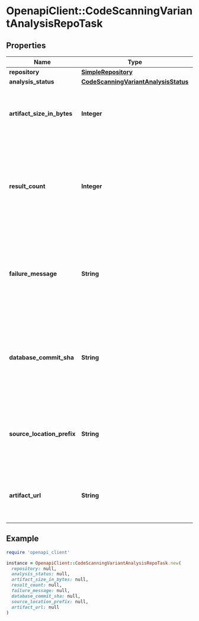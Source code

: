 # OpenapiClient::CodeScanningVariantAnalysisRepoTask

## Properties

| Name | Type | Description | Notes |
| ---- | ---- | ----------- | ----- |
| **repository** | [**SimpleRepository**](SimpleRepository.md) |  |  |
| **analysis_status** | [**CodeScanningVariantAnalysisStatus**](CodeScanningVariantAnalysisStatus.md) |  |  |
| **artifact_size_in_bytes** | **Integer** | The size of the artifact. This is only available for successful analyses. | [optional] |
| **result_count** | **Integer** | The number of results in the case of a successful analysis. This is only available for successful analyses. | [optional] |
| **failure_message** | **String** | The reason of the failure of this repo task. This is only available if the repository task has failed. | [optional] |
| **database_commit_sha** | **String** | The SHA of the commit the CodeQL database was built against. This is only available for successful analyses. | [optional] |
| **source_location_prefix** | **String** | The source location prefix to use. This is only available for successful analyses. | [optional] |
| **artifact_url** | **String** | The URL of the artifact. This is only available for successful analyses. | [optional] |

## Example

```ruby
require 'openapi_client'

instance = OpenapiClient::CodeScanningVariantAnalysisRepoTask.new(
  repository: null,
  analysis_status: null,
  artifact_size_in_bytes: null,
  result_count: null,
  failure_message: null,
  database_commit_sha: null,
  source_location_prefix: null,
  artifact_url: null
)
```

